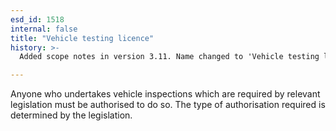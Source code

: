 ```yaml
---
esd_id: 1518
internal: false
title: "Vehicle testing licence"
history: >-
  Added scope notes in version 3.11. Name changed to 'Vehicle testing licence' in version 4.00.

---
```


Anyone who undertakes vehicle inspections which are required by relevant legislation must be authorised to do so.  The type of authorisation required is determined by the legislation.

